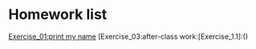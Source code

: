 # Homework list
[Exercise_01:print my name](https://github.com/dadiancjw/compuational_physics_N2015301890053/blob/master/exercise01.py)
[Exercise_03:after-class work:[Exercise_1.1]:()
